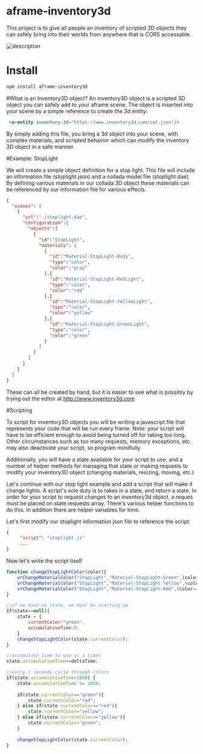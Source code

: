 # aframe-inventory3d

This project is to give all people an inventory of scripted 3D objects they can safely bring into their worlds from anywhere that is CORS accessable.

![description](http://i.imgur.com/1kkp8i0.jpg)

# Install

```bash
npm install aframe-inventory3d
```

#What is an Inventory3D object?
An inventory3D object is a scripted 3D object you can safely add to your aframe scene. The object is inserted into your scene by a simple reference to create the 3d entity:

```html
 <a-entity inventory-3d="https://www.inventory3d.com/cat.json"/>
```

By simply adding this file, you bring a 3d object into your scene, with complex materials, and scripted behavior which can modify the inventory 3D object in a safe manner.

#Example: StopLight

We will create a simple object definition for a stop light. This file will include an information file (stoplight.json) and a collada model file (stoplight.dae). By defining various materials in our collada 3D object these materials can be referenced by our information file for various effects.

```json
{
  "scenes": [
    {
      "url":"./stoplight.dae",
      "configuration":{
        "objects":[
          {
            "id":"StopLight",
            "materials": [
              {
                "id":"Material-StopLight-Body",
                "type":"color",
                "color":"gray"
              },{
                "id":"Material-StopLight-RedLight",
                "type":"color",
                "color":"red"
              },{
                "id":"Material-StopLight-YellowLight",
                "type":"color",
                "color":"yellow"
              },{
                "id":"Material-StopLight-GreenLight",
                "type":"color",
                "color":"green"
              }
            ]
          }
        ]
      }
    }
  ]
}
```

These can all be created by hand, but it is easier to see what is possibly by trying out the editor at http://www.inventory3d.com

#Scripting

To script for inventory3D objects you will be writing a javascript file that represents your code that will be run every frame. Note: your script will have to be efficient enough to avoid being turned off for taking too long. Other circumstances such as too many requests, memory exceptions, etc. may also deactivate your script, so program mindfully.

Additionally, you will have a state available for your script to use, and a number of helper methods for managing that state or making requests to modify your inventory3D object (changing materials, resizing, moving, etc.)

Let's continue with our stop light example and add a script that will make it change lights. A script's sole duty is to takes in a state, and return a state. In order for your script to request changes to an inventory3d object, a reques must be placed on state.requests array. There's various helper functions to do this.  In addition there are helper variables for time.

Let's first modify our stoplight information json file to reference the script:

```json
{
     "script": "stoplight.js"
     ...
}
```

Now let's write the script itself

```javascript
function changeStopLightColor(color){
    vrChangeMaterialColor("StopLight","Material-StopLight-Green",(color=="green")?"green":"darkgreen")
    vrChangeMaterialColor("StopLight","Material-StopLight-Yellow",(color=="yellow")?"yellow":"darkyellow")
    vrChangeMaterialColor("StopLight","Material-StopLight-Red",(color=="red")?"red":"darkred")
}

//if we have no state, we must be starting up
if(state==null){
    state = {
        currentColor:"green",
        accumulativeTime:0,
    }
    changeStopLightColor(state.currentColor);
}

//accumulate time to use as a timer
state.accumulativeTime+=deltaTime;

//every 1 seconds cycle through colors
if(state.accumulativeTime>1000) {
    state.accumulativeTime %= 1000;
    
    if(state.currentColor=="green"){
        state.currentColor="red";
    } else if(state.currentColor=="red"){
        state.currentColor="yellow";
    } else if(state.currentColor=="yellow"){
        state.currentColor="green";
    }
    
    changeStopLightColor(state.currentColor);
}
```

